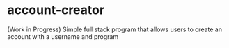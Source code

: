 # account-creator
(Work in Progress) Simple full stack program that allows users to create an account with a username and program
